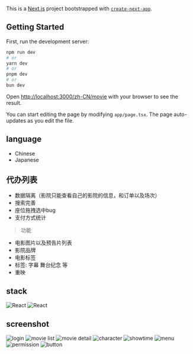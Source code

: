 This is a [Next.js](https://nextjs.org/) project bootstrapped with [`create-next-app`](https://github.com/vercel/next.js/tree/canary/packages/create-next-app).

## Getting Started

First, run the development server:

```bash
npm run dev
# or
yarn dev
# or
pnpm dev
# or
bun dev
```

Open [http://localhost:3000/zh-CN/movie](http://localhost:3000/zh-CN/movie) with your browser to see the result.

You can start editing the page by modifying `app/page.tsx`. The page auto-updates as you edit the file.

## language

- Chinese
- Japanese


## 代办列表
- 数据隔离（影院只能查看自己的影院的信息，和订单以及场次）
- 搜索完善
- 座位拖拽选中bug
- 支付方式统计


> 功能
- 电影图片以及预告片列表
- 影院品牌
- 电影标签
- 标签: 字幕 舞台纪念 等
- 重映

## stack

![React](public/logo/React.png)
![React](public/logo/TypeScript.png)

## screenshot

![login](./screenshot/01.png)
![movie list](./screenshot/02.png)
![movie detail](./screenshot/03.png)
![character](./screenshot/04.png)
![showtime](./screenshot/05.png)
![menu](./screenshot/06.png)
![permission](./screenshot/07.png)
![button](./screenshot/08.png)

